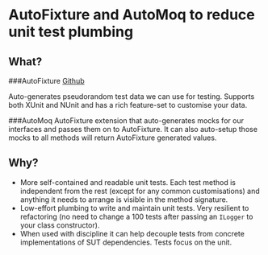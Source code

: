 # AutoFixture and AutoMoq to reduce unit test plumbing 

## What?

###AutoFixture
[Github](https://github.com/AutoFixture/AutoFixture)

Auto-generates pseudorandom test data we can use for testing. Supports both XUnit and NUnit and has a rich feature-set to customise your data.

###AutoMoq
AutoFixture extension that auto-generates mocks for our interfaces and passes them on to AutoFixture. It can also auto-setup those mocks to all methods will return AutoFixture generated values.

## Why?

- More self-contained and readable unit tests. Each test method is independent from the rest (except for any common customisations) and anything it needs to arrange is visible in the method signature.
- Low-effort plumbing to write and maintain unit tests. Very resilient to refactoring (no need to change a 100 tests after passing an `ILogger` to your class constructor).
- When used with discipline it can help decouple tests from concrete implementations of SUT dependencies. Tests focus on the unit.  